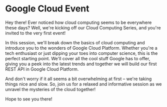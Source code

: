 # Google Cloud Event

Hey there! Ever noticed how cloud computing seems to be everywhere these days? Well, we're kicking off our Cloud Computing Series, and you're invited to the very first event!

In this session, we'll break down the basics of cloud computing and introduce you to the wonders of Google Cloud Platform. Whether you're a tech enthusiast or just dipping your toes into computer science, this is the perfect starting point. We'll cover all the cool stuff Google has to offer, giving you a peek into the latest trends and together we will build our first REST API in Google Cloud Platform.

And don't worry if it all seems a bit overwhelming at first – we're taking things nice and slow. So, join us for a relaxed and informative session as we unravel the mysteries of the cloud together!

Hope to see you there!
